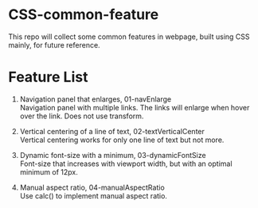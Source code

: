 # CSS-common-feature

This repo will collect some common features in webpage, built using CSS mainly,
for future reference.  

# Feature List

1. Navigation panel that enlarges, 01-navEnlarge   
Navigation panel with multiple links. The links will enlarge when hover over the
link. Does not use transform.  

2. Vertical centering of a line of text, 02-textVerticalCenter  
Vertical centering works for only one line of text but not more.  

3. Dynamic font-size with a minimum, 03-dynamicFontSize  
Font-size that increases with viewport width, but with an optimal minimum of
12px.  

4. Manual aspect ratio, 04-manualAspectRatio  
Use calc() to implement manual aspect ratio.  